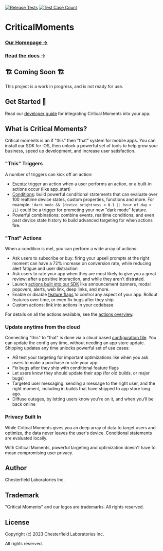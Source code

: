 [![Release Tests](https://github.com/CriticalMoments/CriticalMoments/actions/workflows/test_release.yml/badge.svg)](https://github.com/CriticalMoments/CriticalMoments/actions/workflows/test_release.yml)
[![Test Case Count](https://img.shields.io/badge/Test_Case_Count-2190-brightgreen?logo=github&labelColor=32383f&logoColor=969da4)](https://github.com/CriticalMoments/CriticalMoments/blob/main/test_count.sh)

# CriticalMoments

### [Our Homepage →](https://beta.criticalmoments.io/)
### [Read the docs →](https://docs.criticalmoments.io/)

## 🏗️ Coming Soon 🏗️

This project is a work in progress, and is not ready for use.

## Get Started 🚀

Read our [developer guide](https://docs.criticalmoments.io/quick-start) for integrating Critical Moments into your app.

## What is Critical Moments?

Critical moments is an if "this" then "that" system for mobile apps. You can install our SDK for iOS, then unlock a powerful set of tools to help grow your business, speed up development, and increase user satisfaction.

### "This" Triggers

A number of triggers can kick off an action:

* [Events](https://docs.criticalmoments.io/events/event-overview): trigger an action when a user performs an action, or a built-in actions occur (like app\_start)
* [Conditions](https://docs.criticalmoments.io/conditional-targeting/intro-to-conditions): build powerful conditional statements that can evaluate over 100 realtime device states, custom properties, functions and more. For example: `!dark_mode && (device_brightness < 0.1 || hour_of_day > 21)` could be a trigger for promoting your new "dark mode" feature.
* Powerful combinations: combine events, realtime conditions, and even past device state history to build advanced targeting for when actions fire.

### "That" Actions

When a condition is met, you can perform a wide array of actions:

* Ask users to subscribe or buy: firing your upsell prompts at the right moment can have a 72% increase on conversion rate, while reducing alert fatigue and user distraction
* Ask users to rate your app when they are most likely to give you a great review: after a positive interaction, and while they aren't distrated.
* Launch [actions built into our SDK](https://docs.criticalmoments.io/actions/actions-overview) like announcement banners,  modal popovers, alerts, web link, deep links, and more.
* Enable or disable [feature flags](https://docs.criticalmoments.io/feature-flags/conditional-feature-flags) to control any aspect of your app. Rollout features over time, or even fix bugs after they ship.
* Custom actions: link into actions in your codebase

For details on all the actions available, see the [actions overview](https://docs.criticalmoments.io/actions/actions-overview).

### Update anytime from the cloud

Connecting "this" to "that" is done via a cloud based [configuration file](https://docs.criticalmoments.io/config-file). You can update the config any time, without needing an app store update. Shipping updates any time unlocks powerful set of use cases:

* AB test your targeting for important optimizations like when you ask users to make a purchase or rate your app
* Fix bugs after they ship with conditional feature flags
* Let users know they should update their app (for old builds, or major bugs)
* Targeted user messaging: sending a message to the right user, and the right moment, including in builds that have shipped to app store long ago.
* Diffuse outages, by letting users know you're on it, and when you'll be back online

### Privacy Built In

While Critical Moments gives you an deep array of data to target users and optimize, the data never leaves the user's device. Conditional statements are evaluated locally.&#x20;

With Critical Moments, powerful targeting and optimization doesn't have to mean compromising user privacy.

## Author

Chesterfield Laboratories Inc.

## Trademark

"Critical Moments" and our logos are trademarks. All rights reserved.

## License

Copyright (c) 2023 Chesterfield Laboratories Inc.

All rights reserved. 
